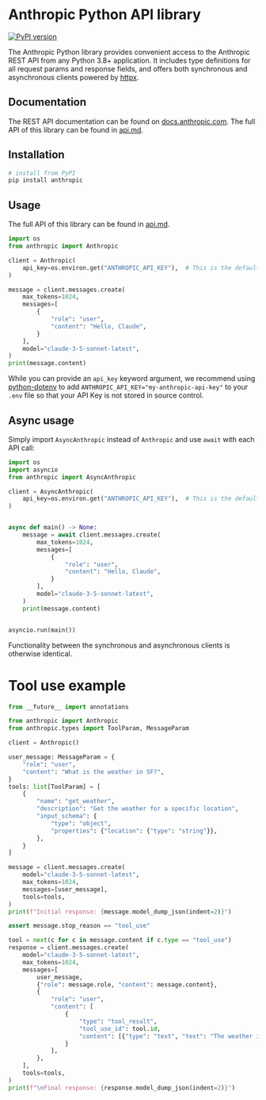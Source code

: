 # Anthropic Python API library

[![PyPI version](https://img.shields.io/pypi/v/anthropic.svg)](https://pypi.org/project/anthropic/)

The Anthropic Python library provides convenient access to the Anthropic REST API from any Python 3.8+
application. It includes type definitions for all request params and response fields,
and offers both synchronous and asynchronous clients powered by [httpx](https://github.com/encode/httpx).

## Documentation

The REST API documentation can be found on [docs.anthropic.com](https://docs.anthropic.com/claude/reference/). The full API of this library can be found in [api.md](api.md).

## Installation

```sh
# install from PyPI
pip install anthropic
```

## Usage

The full API of this library can be found in [api.md](api.md).

```python
import os
from anthropic import Anthropic

client = Anthropic(
    api_key=os.environ.get("ANTHROPIC_API_KEY"),  # This is the default and can be omitted
)

message = client.messages.create(
    max_tokens=1024,
    messages=[
        {
            "role": "user",
            "content": "Hello, Claude",
        }
    ],
    model="claude-3-5-sonnet-latest",
)
print(message.content)
```

While you can provide an `api_key` keyword argument,
we recommend using [python-dotenv](https://pypi.org/project/python-dotenv/)
to add `ANTHROPIC_API_KEY="my-anthropic-api-key"` to your `.env` file
so that your API Key is not stored in source control.

## Async usage

Simply import `AsyncAnthropic` instead of `Anthropic` and use `await` with each API call:

```python
import os
import asyncio
from anthropic import AsyncAnthropic

client = AsyncAnthropic(
    api_key=os.environ.get("ANTHROPIC_API_KEY"),  # This is the default and can be omitted
)


async def main() -> None:
    message = await client.messages.create(
        max_tokens=1024,
        messages=[
            {
                "role": "user",
                "content": "Hello, Claude",
            }
        ],
        model="claude-3-5-sonnet-latest",
    )
    print(message.content)


asyncio.run(main())
```

Functionality between the synchronous and asynchronous clients is otherwise identical.

# Tool use example
```python
from __future__ import annotations

from anthropic import Anthropic
from anthropic.types import ToolParam, MessageParam

client = Anthropic()

user_message: MessageParam = {
    "role": "user",
    "content": "What is the weather in SF?",
}
tools: list[ToolParam] = [
    {
        "name": "get_weather",
        "description": "Get the weather for a specific location",
        "input_schema": {
            "type": "object",
            "properties": {"location": {"type": "string"}},
        },
    }
]

message = client.messages.create(
    model="claude-3-5-sonnet-latest",
    max_tokens=1024,
    messages=[user_message],
    tools=tools,
)
print(f"Initial response: {message.model_dump_json(indent=2)}")

assert message.stop_reason == "tool_use"

tool = next(c for c in message.content if c.type == "tool_use")
response = client.messages.create(
    model="claude-3-5-sonnet-latest",
    max_tokens=1024,
    messages=[
        user_message,
        {"role": message.role, "content": message.content},
        {
            "role": "user",
            "content": [
                {
                    "type": "tool_result",
                    "tool_use_id": tool.id,
                    "content": [{"type": "text", "text": "The weather is 73f"}],
                }
            ],
        },
    ],
    tools=tools,
)
print(f"\nFinal response: {response.model_dump_json(indent=2)}")
```